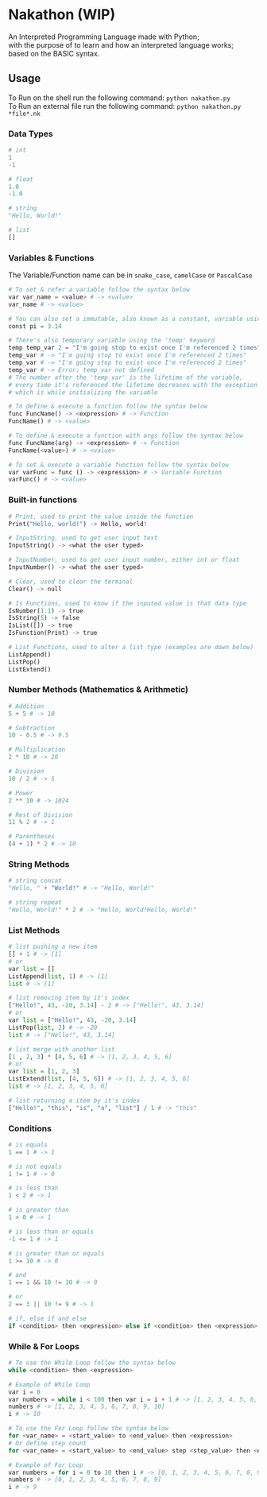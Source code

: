 
# Nakathon (WIP)

An Interpreted Programming Language made with Python;  
with the purpose of to learn and how an interpreted language works;  
based on the BASIC syntax.

## Usage

To Run on the shell run the following command: `python nakathon.py`  
To Run an external file run the following command: `python nakathon.py *file*.nk`

### Data Types

```py
# int
1
-1

# float
1.0
-1.0

# string
"Hello, World!"

# list
[]

```

### Variables & Functions

The Variable/Function name can be in ``snake_case``, ``camelCase`` or ``PascalCase``

```py
# To set & refer a variable follow the syntax below
var var_name = <value> # -> <value>
var_name # -> <value>

# You can also set a immutable, also known as a constant, variable using the 'const' keyword
const pi = 3.14

# There's also temporary variable using the 'temp' keyword
temp temp_var 2 = "I'm going stop to exist once I'm referenced 2 times"
temp_var # -> "I'm going stop to exist once I'm referenced 2 times"
temp_var # -> "I'm going stop to exist once I'm referenced 2 times"
temp_var # -> Error: temp_var not defined
# The number after the 'temp_var' is the lifetime of the variable, 
# every time it's referenced the lifetime decreases with the exception of the initial reference
# which is while initializing the variable

# To define & execute a function follow the syntax below
func FuncName() -> <expression> # -> Function
FuncName() # -> <value>

# To define & execute a function with args follow the syntax below
func FuncName(arg) -> <expression> # -> Function
FuncName(<value>) # -> <value>

# To set & execute a variable function follow the syntax below
var varFunc = func () -> <expression> # -> Variable Function
varFunc() # -> <value>

```

### Built-in functions

```py
# Print, used to print the value inside the function
Print("Hello, world!") -> Hello, world!

# InputString, used to get user input text
InputString() -> <what the user typed>

# InputNumber, used to get user input number, either int or float
InputNumber() -> <what the user typed>

# Clear, used to clear the terminal
Clear() -> null

# Is Functions, used to know if the inputed value is that data type
IsNumber(1.1) -> true
IsString(5) -> false
IsList([]) -> true
IsFunction(Print) -> true

# List Functions, used to alter a list type (examples are down below)
ListAppend()
ListPop()
ListExtend()

```

### Number Methods (Mathematics & Arithmetic)

```py
# Addition
5 + 5 # -> 10

# Subtraction
10 - 0.5 # -> 9.5

# Multiplication
2 * 10 # -> 20

# Division
10 / 2 # -> 5

# Power
2 ** 10 # -> 1024

# Rest of Division
11 % 2 # -> 1

# Parentheses
(4 + 1) * 2 # -> 10

```

### String Methods

```py
# string concat
"Hello, " + "World!" # -> "Hello, World!"

# string repeat
"Hello, World!" * 2 # -> "Hello, World!Hello, World!"

```

### List Methods

```py
# list pushing a new item
[] + 1 # -> [1]
# or
var list = []
ListAppend(list, 1) # -> [1]
list # -> [1]

# list removing item by it's index
["Hello!", 43, -20, 3.14] - 2 # -> ["Hello!", 43, 3.14]
# or
var list = ["Hello!", 43, -20, 3.14]
ListPop(list, 2) # -> -20
list # -> ["Hello!", 43, 3.14]

# list merge with another list
[1 , 2, 3] * [4, 5, 6] # -> [1, 2, 3, 4, 5, 6]
# or
var list = [1, 2, 3]
ListExtend(list, [4, 5, 6]) # -> [1, 2, 3, 4, 5, 6]
list # -> [1, 2, 3, 4, 5, 6]

# list returning a item by it's index
["Hello!", "this", "is", "a", "list"] / 1 # -> "this"

```

### Conditions

```py
# is equals
1 == 1 # -> 1

# is not equals
1 != 1 # -> 0

# is less than
1 < 2 # -> 1

# is greater than
1 > 0 # -> 1

# is less than or equals
-1 <= 1 # -> 1

# is greater than or equals
1 >= 10 # -> 0

# and
1 == 1 && 10 != 10 # -> 0

# or
2 == 3 || 10 != 9 # -> 1

# if, else if and else
if <condition> then <expression> else if <condition> then <expression> else <expression>

```

### While & For Loops

```py
# To use the While Loop follow the syntax below
while <condition> then <expression>

# Example of While Loop
var i = 0
var numbers = while i < 100 then var i = i + 1 # -> [1, 2, 3, 4, 5, 6, 7, 8, 9, 10]
numbers # -> [1, 2, 3, 4, 5, 6, 7, 8, 9, 10]
i # -> 10

# To use the For Loop follow the syntax below
for <var_name> = <start_value> to <end_value> then <expression>
# Or define step count
for <var_name> = <start_value> to <end_value> step <step_value> then <expression>

# Example of For Loop
var numbers = for i = 0 to 10 then i # -> [0, 1, 2, 3, 4, 5, 6, 7, 8, 9]
numbers # -> [0, 1, 2, 3, 4, 5, 6, 7, 8, 9]
i # -> 9

```

